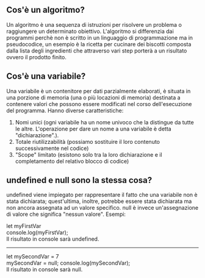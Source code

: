 ## Cos'è un algoritmo?

Un algoritmo è una sequenza di istruzioni per risolvere un problema o raggiungere un determinato obiettivo.
L'algoritmo si differenzia dai programmi perchè non è scritto in un linguaggio di programmazione ma in pseudocodice, un esempio è la ricetta per cucinare dei biscotti composta dalla lista degli ingredienti che attraverso vari step porterà a un risultato ovvero il prodotto finito.

## Cos'è una variabile?

Una variabile è un contenitore per dati parzialmente elaborati, è situata in una porzione di memoria  (una o più locazioni di memoria) destinata a contenere valori che possono essere modificati nel corso dell'esecuzione del programma.
Hanno diverse caratteristiche:
1) Nomi unici (ogni variabile ha un nome univoco che la distingue da tutte le altre.
L'operazione per dare un nome a una variabile è detta "dichiarazione".).
2) Totale riutilizzabilità (possiamo sostituire il loro contenuto successivamente nel codice)
3) "Scope" limitato (esistono solo tra la loro dichiarazione e il completamento del relativo blocco di codice)

## undefined e null sono la stessa cosa?

undefined viene impiegato per rappresentare il fatto che una variabile non è stata dichiarata; quest'ultima, inoltre, potrebbe essere stata dichiarata ma non ancora assegnata ad un valore specifico.
null è invece un'assegnazione di valore che significa "nessun valore".
Esempi:

let myFirstVar   
console.log(myFirstVar);  
Il risultato in console sarà undefined.
***
let mySecondVar = 7  
mySecondVar = null;
console.log(mySecondVar);  
Il risultato in console sarà null.